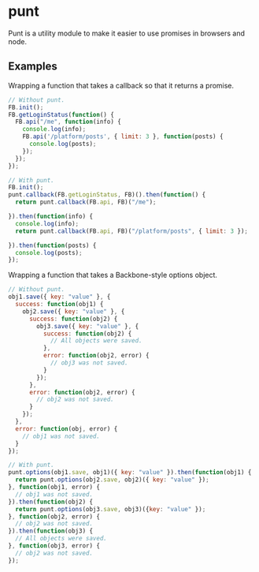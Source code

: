 # punt

Punt is a utility module to make it easier to use promises in browsers and node.

## Examples

Wrapping a function that takes a callback so that it returns a promise.

```javascript
// Without punt.
FB.init();
FB.getLoginStatus(function() {
  FB.api("/me", function(info) {
    console.log(info);
    FB.api('/platform/posts', { limit: 3 }, function(posts) {
      console.log(posts);
    });
  });
});

// With punt.
FB.init();
punt.callback(FB.getLoginStatus, FB)().then(function() {
  return punt.callback(FB.api, FB)("/me");

}).then(function(info) {
  console.log(info);
  return punt.callback(FB.api, FB)("/platform/posts", { limit: 3 });

}).then(function(posts) {
  console.log(posts);
});
```

Wrapping a function that takes a Backbone-style options object.

```javascript
// Without punt.
obj1.save({ key: "value" }, {
  success: function(obj1) {
    obj2.save({ key: "value" }, {
      success: function(obj2) {
        obj3.save({ key: "value" }, {
          success: function(obj2) {
            // All objects were saved.
          },
          error: function(obj2, error) {
            // obj3 was not saved.
          }
        });
      },
      error: function(obj2, error) {
        // obj2 was not saved.
      }
    });
  },
  error: function(obj, error) {
    // obj1 was not saved.
  }
});

// With punt.
punt.options(obj1.save, obj1)({ key: "value" }).then(function(obj1) {
  return punt.options(obj2.save, obj2)({ key: "value" });
}, function(obj1, error) {
  // obj1 was not saved.
}).then(function(obj2) {
  return punt.options(obj3.save, obj3)({key: "value" });  
}, function(obj2, error) {
  // obj2 was not saved.
}).then(function(obj3) {
  // All objects were saved.
}, function(obj3, error) {
  // obj2 was not saved.
});
```

